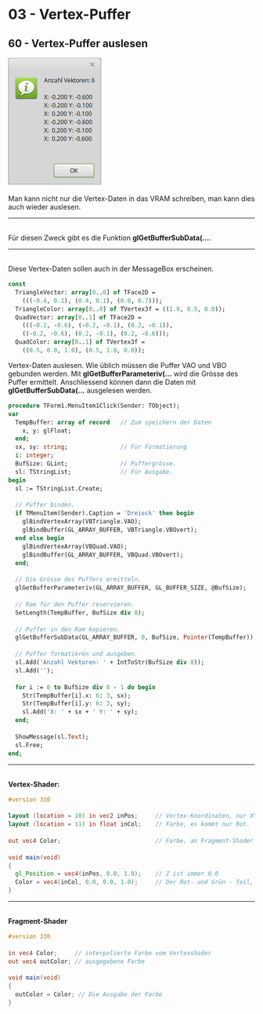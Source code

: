 # 03 - Vertex-Puffer
## 60 - Vertex-Puffer auslesen

<img src="image.png" alt="Selfhtml"><br><br>
Man kann nicht nur die Vertex-Daten in das VRAM schreiben, man kann dies auch wieder auslesen.
<hr><br>
Für diesen Zweck gibt es die Funktion <b>glGetBufferSubData(...</b>.
<hr><br>
Diese Vertex-Daten sollen auch in der MessageBox erscheinen.

```pascal
const
  TriangleVector: array[0..0] of TFace2D =
    (((-0.4, 0.1), (0.4, 0.1), (0.0, 0.7)));
  TriangleColor: array[0..0] of TVertex3f = ((1.0, 0.5, 0.0));
  QuadVector: array[0..1] of TFace2D =
    (((-0.2, -0.6), (-0.2, -0.1), (0.2, -0.1)),
    ((-0.2, -0.6), (0.2, -0.1), (0.2, -0.6)));
  QuadColor: array[0..1] of TVertex3f =
    ((0.5, 0.0, 1.0), (0.5, 1.0, 0.0));
```

Vertex-Daten auslesen.
Wie üblich müssen die Puffer VAO und VBO gebunden werden.
Mit <b>glGetBufferParameteriv(...</b> wird die Grösse des Puffer ermittelt.
Anschliessend können dann die Daten mit <b>glGetBufferSubData(...</b> ausgelesen werden.

```pascal
procedure TForm1.MenuItem1Click(Sender: TObject);
var
  TempBuffer: array of record   // Zum speichern der Daten
    x, y: glFloat;
  end;
  sx, sy: string;               // Für Formatierung
  i: integer;
  BufSize: GLint;               // Puffergrösse.
  sl: TStringList;              // Für Ausgabe.
begin
  sl := TStringList.Create;

  // Puffer binden.
  if TMenuItem(Sender).Caption = 'Dreieck' then begin
    glBindVertexArray(VBTriangle.VAO);
    glBindBuffer(GL_ARRAY_BUFFER, VBTriangle.VBOvert);
  end else begin
    glBindVertexArray(VBQuad.VAO);
    glBindBuffer(GL_ARRAY_BUFFER, VBQuad.VBOvert);
  end;

  // Die Grösse des Puffers ermitteln.
  glGetBufferParameteriv(GL_ARRAY_BUFFER, GL_BUFFER_SIZE, @BufSize);

  // Ram für den Puffer reservieren.
  SetLength(TempBuffer, BufSize div 8);

  // Puffer in den Ram kopieren.
  glGetBufferSubData(GL_ARRAY_BUFFER, 0, BufSize, Pointer(TempBuffer));

  // Puffer formatieren und ausgeben.
  sl.Add('Anzahl Vektoren: ' + IntToStr(BufSize div 8));
  sl.Add('');

  for i := 0 to BufSize div 8 - 1 do begin
    Str(TempBuffer[i].x: 6: 3, sx);
    Str(TempBuffer[i].y: 6: 3, sy);
    sl.Add('X: ' + sx + ' Y: ' + sy);
  end;

  ShowMessage(sl.Text);
  sl.Free;
end;
```

<hr><br>
<b>Vertex-Shader:</b>

```glsl
#version 330

layout (location = 10) in vec2 inPos;     // Vertex-Koordinaten, nur XY.
layout (location = 11) in float inCol;    // Farbe, es kommt nur Rot.

out vec4 Color;                           // Farbe, an Fragment-Shader übergeben.

void main(void)
{
  gl_Position = vec4(inPos, 0.0, 1.0);    // Z ist immer 0.0
  Color = vec4(inCol, 0.0, 0.0, 1.0);     // Der Rot- und Grün - Teil, ist 0.0
}

```

<hr><br>
<b>Fragment-Shader</b>

```glsl
#version 330

in vec4 Color;     // interpolierte Farbe vom Vertexshader
out vec4 outColor; // ausgegebene Farbe

void main(void)
{
  outColor = Color; // Die Ausgabe der Farbe
}

```


